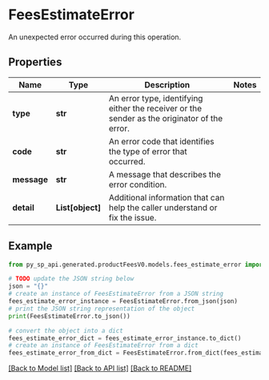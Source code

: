 # FeesEstimateError

An unexpected error occurred during this operation.

## Properties

Name | Type | Description | Notes
------------ | ------------- | ------------- | -------------
**type** | **str** | An error type, identifying either the receiver or the sender as the originator of the error. | 
**code** | **str** | An error code that identifies the type of error that occurred. | 
**message** | **str** | A message that describes the error condition. | 
**detail** | **List[object]** | Additional information that can help the caller understand or fix the issue. | 

## Example

```python
from py_sp_api.generated.productFeesV0.models.fees_estimate_error import FeesEstimateError

# TODO update the JSON string below
json = "{}"
# create an instance of FeesEstimateError from a JSON string
fees_estimate_error_instance = FeesEstimateError.from_json(json)
# print the JSON string representation of the object
print(FeesEstimateError.to_json())

# convert the object into a dict
fees_estimate_error_dict = fees_estimate_error_instance.to_dict()
# create an instance of FeesEstimateError from a dict
fees_estimate_error_from_dict = FeesEstimateError.from_dict(fees_estimate_error_dict)
```
[[Back to Model list]](../README.md#documentation-for-models) [[Back to API list]](../README.md#documentation-for-api-endpoints) [[Back to README]](../README.md)



